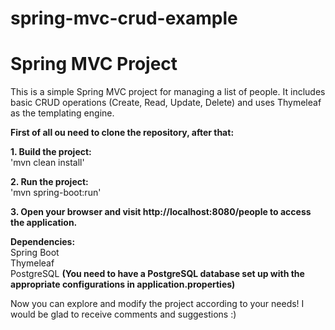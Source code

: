 # spring-mvc-crud-example

# Spring MVC Project

This is a simple Spring MVC project for managing a list of people. It includes basic CRUD operations (Create, Read, Update, Delete) and uses Thymeleaf as the templating engine.

**First of all ou need to clone the repository, after that:**

**1. Build the project:**  
   'mvn clean install'  

**2. Run the project:**  
  'mvn spring-boot:run'  

**3. Open your browser and visit http://localhost:8080/people to access the application.**  


**Dependencies:**  
Spring Boot  
Thymeleaf  
PostgreSQL **(You need to have a PostgreSQL database set up with the appropriate configurations in application.properties)**  

Now you can explore and modify the project according to your needs! I would be glad to receive comments and suggestions :)
